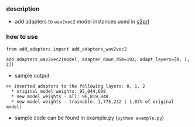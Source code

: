 ### description
* add adapters to `wav2vec2` model instances used in [s3prl](https://github.com/s3prl/s3prl)

### how to use
```
from add_adapters import add_adapters_wav2vec2

add_adapters_wav2vec2(model, adapter_down_dim=192, adapt_layers=[0, 1, 2])
```

* sample output
```
>> inserted adapters to the following layers: 0, 1, 2
  * original model weights: 95,044,608
  * new model weights - all: 96,819,840
  * new model weights - trainable: 1,775,232 ( 1.87% of original model)
```

* sample code can be found in example.py (`python example.py`)
